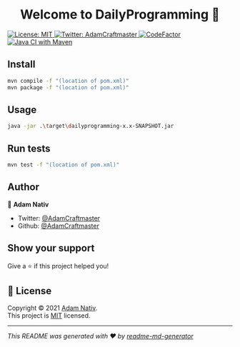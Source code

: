 <h1 align="center">Welcome to DailyProgramming 👋</h1>
<p>
  <a href="https://github.com/AdamCraftmaster/DailyProgramming/blob/main/LICENSE" target="_blank">
    <img alt="License: MIT" src="https://img.shields.io/badge/License-MIT-yellow.svg" />
  </a>
  <a href="https://twitter.com/AdamCraftmaster" target="_blank">
    <img alt="Twitter: AdamCraftmaster" src="https://img.shields.io/twitter/follow/AdamCraftmaster.svg?style=social" />
  </a>
  <a href="https://www.codefactor.io/repository/github/adamcraftmaster/CHANGEME"><img src="https://www.codefactor.io/repository/github/adamcraftmaster/DailyProgramming/badge" alt="CodeFactor" /></a>
  <a href="https://github.com/AdamCraftmaster/DailyProgramming/actions/workflows/maven.yml"><img src="https://github.com/AdamCraftmaster/DailyProgramming/actions/workflows/maven.yml/badge.svg" alt="Java CI with Maven"></a>
</p>

## Install

```sh
mvn compile -f "(location of pom.xml)"
mvn package -f "(location of pom.xml)"
```

## Usage

```sh
java -jar .\target\dailyprogramming-x.x-SNAPSHOT.jar
```

## Run tests

```sh
mvn test -f "(location of pom.xml)"
```

## Author

👤 **Adam Nativ**

* Twitter: [@AdamCraftmaster](https://twitter.com/AdamCraftmaster)
* Github: [@AdamCraftmaster](https://github.com/AdamCraftmaster)

## Show your support

Give a ⭐️ if this project helped you!

## 📝 License

Copyright © 2021 [Adam Nativ](https://github.com/AdamCraftmaster).<br />
This project is [MIT](https://github.com/AdamCraftmaster/DailyProgramming/blob/main/LICENSE) licensed.

***
_This README was generated with ❤️ by [readme-md-generator](https://github.com/kefranabg/readme-md-generator)_
